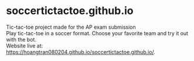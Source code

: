 # soccertictactoe.github.io
Tic-tac-toe project made for the AP exam submission </br>
Play tic-tac-toe in a soccer format. Choose your favorite team and try it out with the bot. </br>
Website live at: https://hoangtran080204.github.io/soccertictactoe.github.io/.
